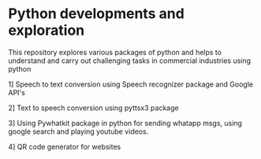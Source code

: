 # Python developments and exploration
 This repository explores various packages of python and helps to understand and carry out challenging tasks in commercial industries using python

1] Speech to text conversion using Speech recognizer package and Google API's

2] Text to speech conversion using pyttsx3 package

3] Using Pywhatkit package in python for sending whatapp msgs, using google search and playing youtube videos.

4] QR code generator for websites
